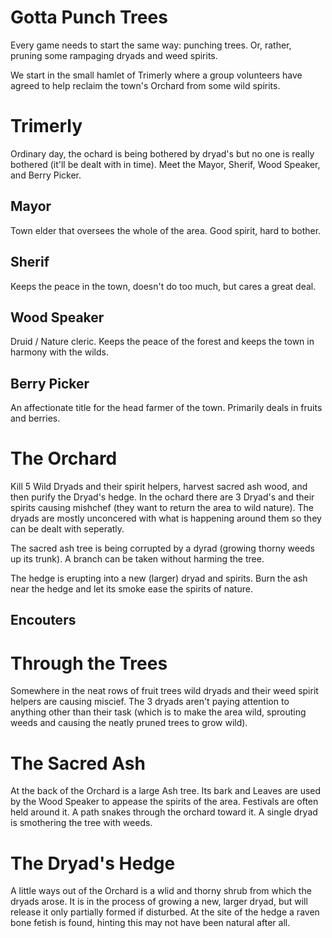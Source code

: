 # Gotta Punch  Trees

Every game needs to start the same way: punching trees. Or, rather, pruning some rampaging dryads and weed spirits.

We start in the small hamlet of Trimerly where a group volunteers have agreed to help reclaim the town's Orchard from some wild spirits.

# Trimerly

Ordinary day, the ochard is being bothered by dryad's but no one is really bothered (it'll be dealt with in time). Meet the Mayor, Sherif, Wood Speaker, and Berry Picker.

## Mayor

Town elder that oversees the whole of the area. Good spirit, hard to bother.

## Sherif

Keeps the peace in the town, doesn't do too much, but cares a great deal.

## Wood Speaker

Druid / Nature cleric. Keeps the peace of the forest and keeps the town in harmony with the wilds.

## Berry Picker

An affectionate title for the head farmer of the town. Primarily deals in fruits and berries.

# The Orchard

Kill 5 Wild Dryads and their spirit helpers, harvest sacred ash wood, and then purify the Dryad's hedge.
In the ochard there are 3 Dryad's and their spirits causing mishchef (they want to return the area to wild nature). The dryads are mostly unconcered with what is happening around them so they can be dealt with seperatly.

The sacred ash tree is being corrupted by a dyrad (growing thorny weeds up its trunk). A branch can be taken without harming the tree.

The hedge is erupting into a new (larger) dryad and spirits. Burn the ash near the hedge and let its smoke ease the spirits of nature.

## Encouters

# Through the Trees

Somewhere in the neat rows of fruit trees wild dryads and their weed spirit helpers are causing miscief. The 3 dryads aren't paying attention to anything other than their task (which is to make the area wild, sprouting weeds and causing the neatly pruned trees to grow wild).

# The Sacred Ash

At the back of the Orchard is a large Ash tree. Its bark and Leaves are used by the Wood Speaker to appease the spirits of the area. Festivals are often held around it. A path snakes through the orchard toward it. A single dryad is smothering the tree with weeds.

# The Dryad's Hedge

A little ways out of the Orchard is a wlid and thorny shrub from which the dryads arose. It is in the process of growing a new, larger dryad, but will release it only partially formed if disturbed. At the site of the hedge a raven bone fetish is found, hinting this may not have been natural after all.
